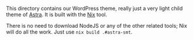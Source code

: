 This directory contains our WordPress theme, really just a very light child
theme of [Astra](https://wpastra.com). It is built with the
[Nix](https://nixos.org/) tool.

There is no need to download NodeJS or any of the other related tools; Nix
will do all the work. Just use `nix build .#astra-smt`.
